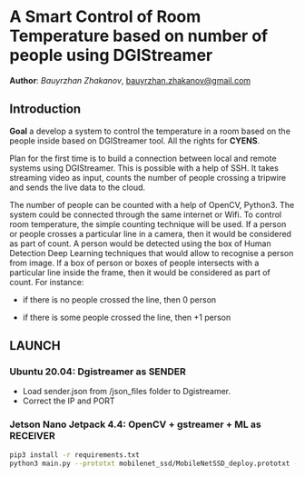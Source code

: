 # A Smart Control of Room Temperature based on number of people using DGIStreamer
**Author**: *Bauyrzhan Zhakanov*, [bauyrzhan.zhakanov@gmail.com](bauyrzhan.zhakanov@gmail.com)

## Introduction
**Goal** a develop a system to control the temperature in a room based on the people inside based on DGIStreamer tool. All the rights for **CYENS**.

Plan for the first time is to build a connection between local and remote systems using DGIStreamer. This is possible with a help of SSH. It takes streaming video as input, counts the number of people crossing a tripwire and sends the live data to the cloud. 

The number of people can be counted with a help of OpenCV, Python3. The system could be connected through the same internet or Wifi. To control room temperature, the simple counting technique will be used. If a person or people crosses a particular line in a camera, then it would be considered as part of count. A person would be detected using the box of Human Detection Deep Learning techniques that would allow to recognise a person from image. If a box of person or boxes of people intersects with a particular line inside the frame, then it would be considered as part of count. For instance:

- if there is no people crossed the line, then 0 person

- if there is some people crossed the line, then +1 person

## LAUNCH 

### Ubuntu 20.04: Dgistreamer as SENDER
- Load sender.json from /json_files folder to Dgistreamer. 
- Correct the IP and PORT

### Jetson Nano Jetpack 4.4: OpenCV +  gstreamer + ML as RECEIVER

```bash
pip3 install -r requirements.txt
python3 main.py --prototxt mobilenet_ssd/MobileNetSSD_deploy.prototxt --model mobilenet_ssd/MobileNetSSD_deploy.caffemodel 
```
